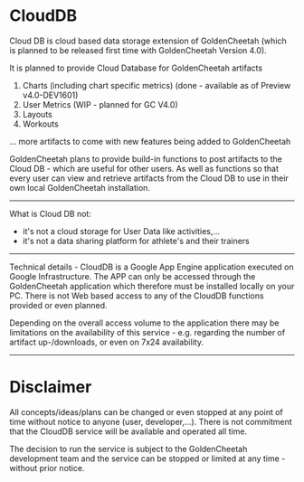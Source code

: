 # CloudDB
Cloud DB is cloud based data storage extension of GoldenCheetah (which is planned to be released
first time with GoldenCheetah Version 4.0).

It is planned to provide Cloud Database for GoldenCheetah artifacts

1. Charts (including chart specific metrics) (done - available as of Preview v4.0-DEV1601)
2. User Metrics (WIP - planned for GC V4.0)
3. Layouts
4. Workouts

... more artifacts to come with new features being added to GoldenCheetah

GoldenCheetah plans to provide build-in functions to post artifacts to the Cloud DB - which
are useful for other users. As well as functions so that every user can view and retrieve
artifacts from the Cloud DB to use in their own local GoldenCheetah installation.

****

What is Cloud DB not:

- it's not a cloud storage for User Data like activities,...
- it's not a data sharing platform for athlete's and their trainers


****

Technical details - CloudDB is a Google App Engine application executed on Google
Infrastructure. The APP can only be accessed through the GoldenCheetah application which
therefore must be installed locally on your PC. There is not Web based access to any
of the CloudDB functions provided or even planned.

Depending on the overall access volume to the application there may be limitations
on the availability of this service - e.g. regarding the number of artifact up-/downloads,
or even on 7x24 availability.

***

# Disclaimer

All concepts/ideas/plans can be changed or even stopped at any point of time without
notice to anyone (user, developer,...). There is not commitment that the CloudDB service
will be available and operated all time.

The decision to run the service is subject to the GoldenCheetah development team
and the service can be stopped or limited at any time - without prior notice.

